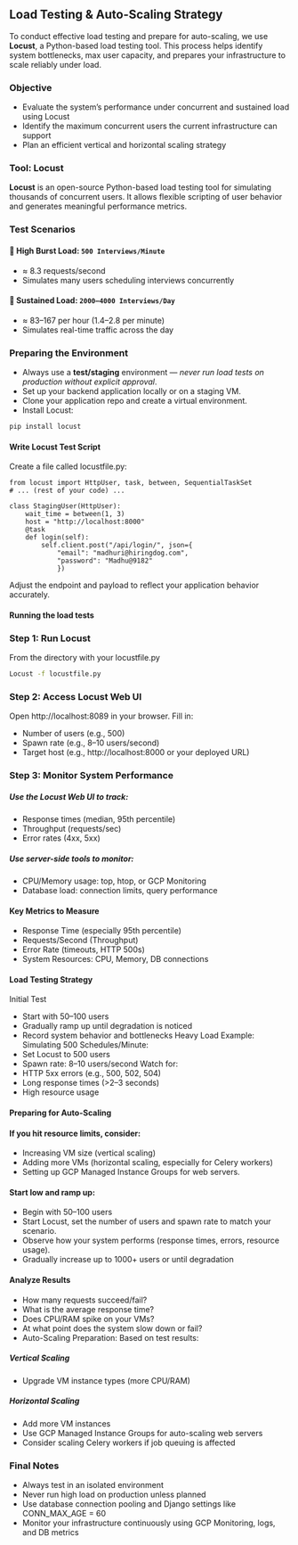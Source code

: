 ## Load Testing & Auto-Scaling Strategy

To conduct effective load testing and prepare for auto-scaling, we use **Locust**, a Python-based load testing tool. This process helps identify system bottlenecks, max user capacity, and prepares your infrastructure to scale reliably under load.

### Objective

- Evaluate the system’s performance under concurrent and sustained load using Locust
- Identify the maximum concurrent users the current infrastructure can support
- Plan an efficient vertical and horizontal scaling strategy

### Tool: Locust

**Locust** is an open-source Python-based load testing tool for simulating thousands of concurrent users. It allows flexible scripting of user behavior and generates meaningful performance metrics.

### Test Scenarios

#### 🔸 High Burst Load: `500 Interviews/Minute`
- ≈ 8.3 requests/second
- Simulates many users scheduling interviews concurrently

#### 🔸 Sustained Load: `2000–4000 Interviews/Day`
- ≈ 83–167 per hour (1.4–2.8 per minute)
- Simulates real-time traffic across the day

### Preparing the Environment

- Always use a **test/staging** environment — _never run load tests on production without explicit approval_.
- Set up your backend application locally or on a staging VM.
- Clone your application repo and create a virtual environment.
- Install Locust:
```bash
pip install locust
```
#### Write Locust Test Script
Create a file called locustfile.py:
```
from locust import HttpUser, task, between, SequentialTaskSet
# ... (rest of your code) ...

class StagingUser(HttpUser):
    wait_time = between(1, 3)
    host = "http://localhost:8000"
    @task
    def login(self):
        self.client.post("/api/login/", json={
            "email": "madhuri@hiringdog.com",
            "password": "Madhu@9182"
            })
```
Adjust the endpoint and payload to reflect your application behavior accurately.

#### Running the load tests
### Step 1: Run Locust
From the directory with your locustfile.py
``` bash
Locust -f locustfile.py
```
### Step 2: Access Locust Web UI
Open http://localhost:8089 in your browser. Fill in:
- Number of users (e.g., 500)
- Spawn rate (e.g., 8–10 users/second)
- Target host (e.g., http://localhost:8000 or your deployed URL)
### Step 3: Monitor System Performance
##### Use the Locust Web UI to track:
- Response times (median, 95th percentile)
- Throughput (requests/sec)
- Error rates (4xx, 5xx)
##### Use server-side tools to monitor:
- CPU/Memory usage: top, htop, or GCP Monitoring
- Database load: connection limits, query performance
#### Key Metrics to Measure
- Response Time (especially 95th percentile)
- Requests/Second (Throughput)
- Error Rate (timeouts, HTTP 500s)
- System Resources: CPU, Memory, DB connections
#### Load Testing Strategy
Initial Test
- Start with 50–100 users
- Gradually ramp up until degradation is noticed
- Record system behavior and bottlenecks
Heavy Load Example: Simulating 500 Schedules/Minute:
- Set Locust to 500 users
- Spawn rate: 8–10 users/second
Watch for:
- HTTP 5xx errors (e.g., 500, 502, 504)
- Long response times (>2–3 seconds)
- High resource usage

#### Preparing for Auto-Scaling
#### If you hit resource limits, consider:
- Increasing VM size (vertical scaling)
- Adding more VMs (horizontal scaling, especially for Celery workers)
- Setting up GCP Managed Instance Groups for web servers.
#### Start low and ramp up:
- Begin with 50–100 users
- Start Locust, set the number of users and spawn rate to match your scenario.
- Observe how your system performs (response times, errors, resource usage).
- Gradually increase up to 1000+ users or until degradation
#### Analyze Results
- How many requests succeed/fail?
- What is the average response time?
- Does CPU/RAM spike on your VMs?
- At what point does the system slow down or fail?
- Auto-Scaling Preparation: Based on test results:
##### Vertical Scaling
- Upgrade VM instance types (more CPU/RAM)
##### Horizontal Scaling
- Add more VM instances
- Use GCP Managed Instance Groups for auto-scaling web servers
- Consider scaling Celery workers if job queuing is affected
### Final Notes
- Always test in an isolated environment
- Never run high load on production unless planned
- Use database connection pooling and Django settings like CONN_MAX_AGE = 60
- Monitor your infrastructure continuously using GCP Monitoring, logs, and DB metrics

